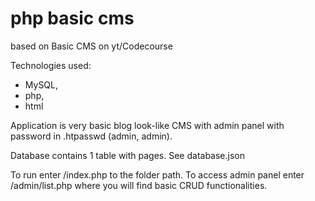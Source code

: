 # php basic cms

based on Basic CMS on yt/Codecourse


Technologies used:
- MySQL,
- php,
- html

Application is very basic blog look-like CMS with admin panel with password in .htpasswd (admin, admin).

Database contains 1 table with pages. See database.json

To run enter /index.php to the folder path.
To access admin panel enter /admin/list.php where you will find basic CRUD functionalities. 
